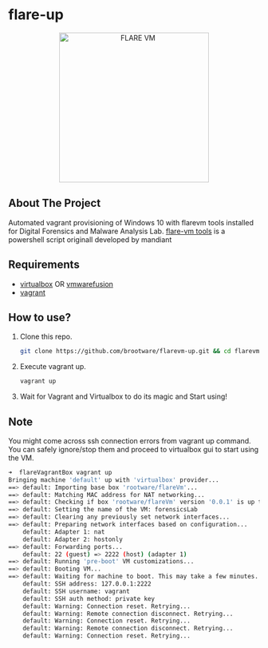 # flare-up

<p align="center">
  <img width="300" height="300" src="https://raw.githubusercontent.com/mandiant/flare-vm/master/flarevm.png?raw=true" alt="FLARE VM"/>
</p>

## About The Project

Automated vagrant provisioning of Windows 10 with flarevm tools installed for Digital Forensics and Malware Analysis Lab. [flare-vm tools](https://github.com/mandiant/flare-vm) is a powershell script originall developed by mandiant

## Requirements

- [virtualbox](https://www.virtualbox.org/wiki/Downloads) OR [vmwarefusion](https://customerconnect.vmware.com/web/vmware/evalcenter?p=fusion-player-personal)
- [vagrant](https://www.vagrantup.com/docs/installation)

## How to use?

1. Clone this repo.

   ```bash
   git clone https://github.com/brootware/flarevm-up.git && cd flarevm-up
   ```

2. Execute vagrant up.

   ```bash
   vagrant up
   ```

3. Wait for Vagrant and Virtualbox to do its magic and Start using!

## Note

You might come across ssh connection errors from vagrant up command. You can safely ignore/stop them and proceed to virtualbox gui to start using the VM.

```bash
➜  flareVagrantBox vagrant up
Bringing machine 'default' up with 'virtualbox' provider...
==> default: Importing base box 'rootware/flareVm'...
==> default: Matching MAC address for NAT networking...
==> default: Checking if box 'rootware/flareVm' version '0.0.1' is up to date...
==> default: Setting the name of the VM: forensicsLab
==> default: Clearing any previously set network interfaces...
==> default: Preparing network interfaces based on configuration...
    default: Adapter 1: nat
    default: Adapter 2: hostonly
==> default: Forwarding ports...
    default: 22 (guest) => 2222 (host) (adapter 1)
==> default: Running 'pre-boot' VM customizations...
==> default: Booting VM...
==> default: Waiting for machine to boot. This may take a few minutes...
    default: SSH address: 127.0.0.1:2222
    default: SSH username: vagrant
    default: SSH auth method: private key
    default: Warning: Connection reset. Retrying...
    default: Warning: Remote connection disconnect. Retrying...
    default: Warning: Connection reset. Retrying...
    default: Warning: Remote connection disconnect. Retrying...
    default: Warning: Connection reset. Retrying...
```
